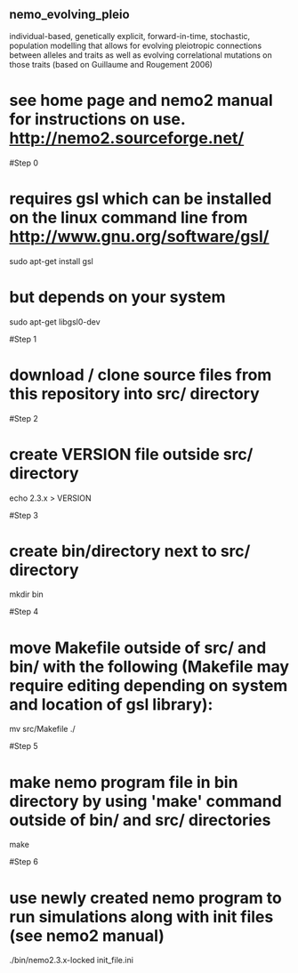 ## nemo_evolving_pleio
individual-based, genetically explicit, forward-in-time, stochastic, population modelling that allows for evolving pleiotropic connections between alleles and traits as well as evolving correlational mutations on those traits (based on Guillaume and Rougement 2006) 

# see home page and nemo2 manual for instructions on use. http://nemo2.sourceforge.net/

#Step 0
# requires gsl which can be installed on the linux command line from http://www.gnu.org/software/gsl/
sudo apt-get install gsl
# but depends on your system
sudo apt-get libgsl0-dev

#Step 1
# download / clone source files from this repository into src/ directory

#Step 2
# create VERSION file outside src/ directory
echo 2.3.x > VERSION

#Step 3 
# create bin/directory next to src/ directory
mkdir bin

#Step 4
# move Makefile outside of src/ and bin/ with the following (Makefile may require editing depending on system and location of gsl library):
mv src/Makefile ./

#Step 5
# make nemo program file in bin directory by using 'make' command outside of bin/ and src/ directories
make

#Step 6
# use newly created nemo program to run simulations along with init files (see nemo2 manual)
./bin/nemo2.3.x-locked init_file.ini



